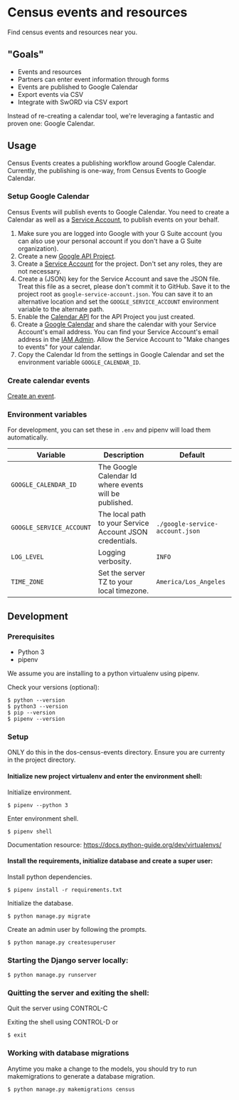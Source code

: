 # Census events and resources

Find census events and resources near you.


## "Goals"

- Events and resources
- Partners can enter event information through forms
- Events are published to Google Calendar
- Export events via CSV
- Integrate with SwORD via CSV export

Instead of re-creating a calendar tool, we're leveraging a fantastic and proven
one: Google Calendar.


## Usage

Census Events creates a publishing workflow around Google Calendar. Currently,
the publishing is one-way, from Census Events to Google Calendar.


### Setup Google Calendar

Census Events will publish events to Google Calendar. You need to create
a Calendar as well as a [Service
Account](https://developers.google.com/identity/protocols/OAuth2ServiceAccount),
to publish events on your behalf.

1. Make sure you are logged into Google with your G Suite account (you can also
   use your personal account if you don't have a G Suite organization).
1. Create a new [Google API Project](https://console.developers.google.com/apis/credentials).
1. Create a [Service Account](https://console.developers.google.com/iam-admin/serviceaccounts/create)
   for the project. Don't set any roles, they are not necessary.
1. Create a (JSON) key for the Service Account and save the JSON file. Treat
   this file as a secret, please don't commit it to GitHub. Save it to the
   project root as `google-service-account.json`. You can save it to an
   alternative location and set the `GOOGLE_SERVICE_ACCOUNT` environment
   variable to the alternate path.
1. Enable the [Calendar API](https://console.developers.google.com/apis/api/calendar-json.googleapis.com/overview)
   for the API Project you just created.
1. Create a [Google Calendar](https://calendar.google.com/calendar/r/settings)
   and share the calendar with your Service Account's email address. You can
   find your Service Account's email address in the [IAM
   Admin](https://console.developers.google.com/iam-admin/serviceaccounts).
   Allow the Service Account to "Make changes to events" for your calendar.
 1. Copy the Calendar Id from the settings in Google Calendar and set the
    environment variable `GOOGLE_CALENDAR_ID`.


### Create calendar events

[Create an event](http://localhost:8000/admin/census/event/add/).


### Environment variables

For development, you can set these in `.env` and pipenv will load them
automatically.

Variable | Description | Default
-------- | ----------- | -------
`GOOGLE_CALENDAR_ID` | The Google Calendar Id where events will be published. |
`GOOGLE_SERVICE_ACCOUNT` | The local path to your Service Account JSON credentials. | `./google-service-account.json`
`LOG_LEVEL` | Logging verbosity. | `INFO`
`TIME_ZONE` | Set the server TZ to your local timezone.  | `America/Los_Angeles`


## Development


### Prerequisites

- Python 3
- pipenv

We assume you are installing to a python virtualenv using pipenv.

Check your versions (optional):

    $ python --version
    $ python3 --version
    $ pip --version
    $ pipenv --version


### Setup

ONLY do this in the dos-census-events directory.
Ensure you are currenty in the project directory.


#### Initialize new project virtualenv and enter the environment shell:

Initialize environment.

    $ pipenv --python 3

Enter environment shell.

    $ pipenv shell

Documentation resource: https://docs.python-guide.org/dev/virtualenvs/


#### Install the requirements, initialize database and create a super user:

Install python dependencies.

    $ pipenv install -r requirements.txt

Initialize the database.

    $ python manage.py migrate

Create an admin user by following the prompts.

    $ python manage.py createsuperuser


### Starting the Django server locally:

    $ python manage.py runserver


### Quitting the server and exiting the shell:

Quit the server using CONTROL-C

Exiting the shell using CONTROL-D or

    $ exit


### Working with database migrations

Anytime you make a change to the models, you should try to run makemigrations to
generate a database migration.

    $ python manage.py makemigrations census
